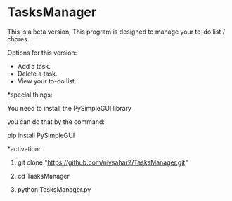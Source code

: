 # TasksManager

This is a beta version,
This program is designed to manage your to-do list / chores.

Options for this version:
- Add a task.
- Delete a task.
- View your to-do list.



*special things:

You need to install the PySimpleGUI library

you can do that by the command: 

pip install PySimpleGUI

*activation:

1) git clone "https://github.com/nivsahar2/TasksManager.git"

2) cd TasksManager

3) python TasksManager.py


